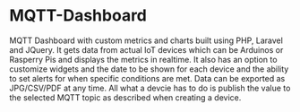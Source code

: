# MQTT-Dashboard
MQTT Dashboard with custom metrics and charts built using PHP, Laravel and JQuery.
It gets data from actual IoT devices which can be Arduinos or Rasperry Pis and displays the metrics in realtime. It also has an option to customize widgets and the date to be shown for each device and the ability to set alerts for when specific conditions are met. Data can be exported as JPG/CSV/PDF at any time. All what a devcie has to do is publish the value to the selected MQTT topic as described when creating a device.
